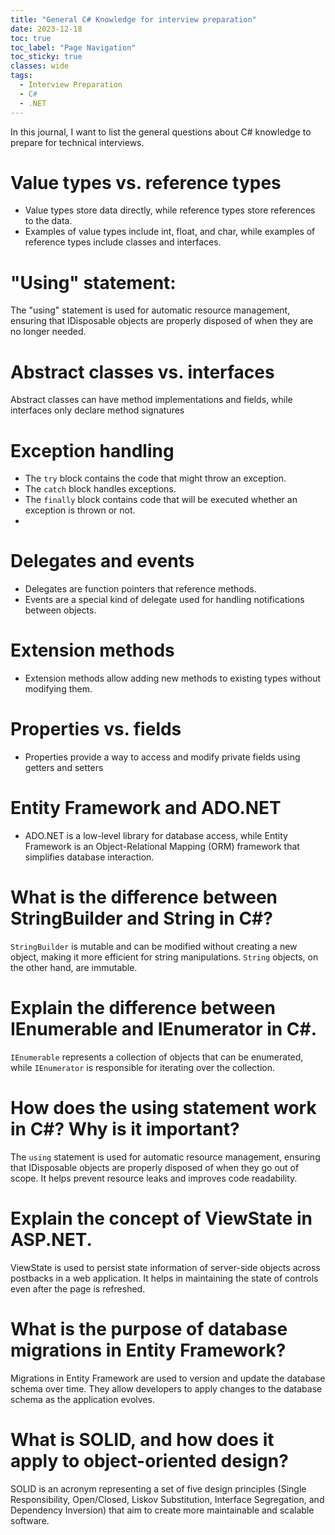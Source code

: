 ```yaml
---
title: "General C# Knowledge for interview preparation"
date: 2023-12-18
toc: true
toc_label: "Page Navigation"
toc_sticky: true
classes: wide
tags:
  - Interview Preparation
  - C#
  - .NET
---
```

In this journal, I want to list the general questions about C# knowledge to prepare for technical interviews.
# Value types vs. reference types
- Value types store data directly, while reference types store references to the data.
- Examples of value types include int, float, and char, while examples of reference types include classes and interfaces.
  
# "Using" statement:
The "using" statement is used for automatic resource management, ensuring that IDisposable objects are properly disposed of when they are no longer needed.

# Abstract classes vs. interfaces
Abstract classes can have method implementations and fields, while interfaces only declare method signatures

# Exception handling
- The `try` block contains the code that might throw an exception.
- The `catch` block handles exceptions.
- The `finally` block contains code that will be executed whether an exception is thrown or not.
- 
# Delegates and events
- Delegates are function pointers that reference methods.
- Events are a special kind of delegate used for handling notifications between objects.
  
# Extension methods
- Extension methods allow adding new methods to existing types without modifying them.
  
# Properties vs. fields
- Properties provide a way to access and modify private fields using getters and setters
  
# Entity Framework and ADO.NET
- ADO.NET is a low-level library for database access, while Entity Framework is an Object-Relational Mapping (ORM) framework that simplifies database interaction.
  
# What is the difference between StringBuilder and String in C#?
`StringBuilder` is mutable and can be modified without creating a new object, making it more efficient for string manipulations. `String` objects, on the other hand, are immutable.

# Explain the difference between IEnumerable and IEnumerator in C#.
`IEnumerable` represents a collection of objects that can be enumerated, while `IEnumerator` is responsible for iterating over the collection.

# How does the using statement work in C#? Why is it important?
The `using` statement is used for automatic resource management, ensuring that IDisposable objects are properly disposed of when they go out of scope. It helps prevent resource leaks and improves code readability.

# Explain the concept of ViewState in ASP.NET.
ViewState is used to persist state information of server-side objects across postbacks in a web application. It helps in maintaining the state of controls even after the page is refreshed.

# What is the purpose of database migrations in Entity Framework?
Migrations in Entity Framework are used to version and update the database schema over time. They allow developers to apply changes to the database schema as the application evolves.

# What is SOLID, and how does it apply to object-oriented design?
SOLID is an acronym representing a set of five design principles (Single Responsibility, Open/Closed, Liskov Substitution, Interface Segregation, and Dependency Inversion) that aim to create more maintainable and scalable software.

